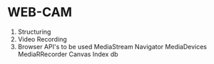 # WEB-CAM

1. Structuring
2. Video Recording
3. Browser API's to be used
   MediaStream
   Navigator
   MediaDevices
   MediaRRecorder
   Canvas
   Index db
